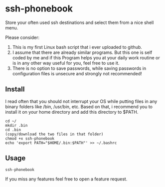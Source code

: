 # ssh-phonebook
Store your often used ssh destinations and select them from a nice shell menu.

Please consider:
1. This is my first Linux bash script that i ever uploaded to github. 
2. I assume that there are already similar programs. But this one is self coded by me and if this Program helps you at your daily work routine or is in any other way useful for you, feel free to use it.
3. There is no option to save passwords, while saving passwords in configuration files is unsecure and strongly not recommended!
 
 
## Install
I read often that you should not interrupt your OS while putting files in any binary folders like /bin, /usr/bin, etc.
Based on that, i recommend you to install it on your home directory and add this directory to $PATH.
```
cd ~/
mkdir .bin 
cd .bin
(copy/download the two files in that folder)
chmod +x ssh-phonebook
echo 'export PATH="$HOME/.bin:$PATH"' >> ~/.bashrc 
```
 
## Usage
```
ssh-phonebook
```


If you miss any features feel free to open a feature request.
